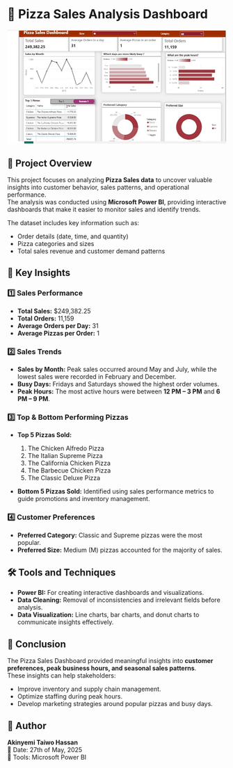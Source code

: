 # 🍕 Pizza Sales Analysis Dashboard  

![Pizza Sales Dashboard](https://github.com/DataGuru24434/Pizza-Sales-Analysis/blob/master/Pizza%20Sales%20DashBoard.jpg?raw=true)  

## 📌 Project Overview  
This project focuses on analyzing **Pizza Sales data** to uncover valuable insights into customer behavior, sales patterns, and operational performance.  
The analysis was conducted using **Microsoft Power BI**, providing interactive dashboards that make it easier to monitor sales and identify trends.  

The dataset includes key information such as:  
- Order details (date, time, and quantity)  
- Pizza categories and sizes  
- Total sales revenue and customer demand patterns  

## 🔎 Key Insights  

### 1️⃣ Sales Performance  
- **Total Sales:** $249,382.25  
- **Total Orders:** 11,159  
- **Average Orders per Day:** 31  
- **Average Pizzas per Order:** 1  

### 2️⃣ Sales Trends  
- **Sales by Month:** Peak sales occurred around May and July, while the lowest sales were recorded in February and December.  
- **Busy Days:** Fridays and Saturdays showed the highest order volumes.  
- **Peak Hours:** The most active hours were between **12 PM – 3 PM** and **6 PM – 9 PM**.  

### 3️⃣ Top & Bottom Performing Pizzas  
- **Top 5 Pizzas Sold:**  
  1. The Chicken Alfredo Pizza  
  2. The Italian Supreme Pizza  
  3. The California Chicken Pizza  
  4. The Barbecue Chicken Pizza  
  5. The Classic Deluxe Pizza  

- **Bottom 5 Pizzas Sold:** Identified using sales performance metrics to guide promotions and inventory management.  

### 4️⃣ Customer Preferences  
- **Preferred Category:** Classic and Supreme pizzas were the most popular.  
- **Preferred Size:** Medium (M) pizzas accounted for the majority of sales.  

## 🛠️ Tools and Techniques  
- **Power BI:** For creating interactive dashboards and visualizations.  
- **Data Cleaning:** Removal of inconsistencies and irrelevant fields before analysis.  
- **Data Visualization:** Line charts, bar charts, and donut charts to communicate insights effectively.  

## 🚀 Conclusion  
The Pizza Sales Dashboard provided meaningful insights into **customer preferences, peak business hours, and seasonal sales patterns**.  
These insights can help stakeholders:  
- Improve inventory and supply chain management.  
- Optimize staffing during peak hours.  
- Develop marketing strategies around popular pizzas and busy days.  

## 👤 Author  
**Akinyemi Taiwo Hassan**  
📅 Date: 27th of May, 2025  
📌 Tools: Microsoft Power BI  
